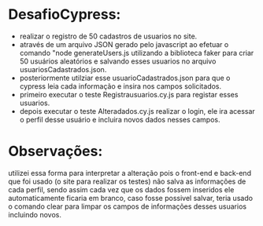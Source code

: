 # DesafioCypress:
- realizar o registro de 50 cadastros de usuarios no site.
- através de um arquivo JSON gerado pelo javascript ao efetuar o comando "node generateUsers.js utilizando a biblioteca faker para criar 50 usuários aleatórios e salvando esses usuarios
no arquivo usuariosCadastrados.json.
- posteriormente utilziar esse usuarioCadastrados.json para que o cypress leia cada informação e insira nos campos solicitados.
- primeiro executar o teste Registrausuarios.cy.js para registar esses usuarios.
- depois executar o teste Alteradados.cy.js realizar o login, ele ira acessar o perfil desse usuário e incluira novos dados nesses campos.

# Observações:
utilizei essa forma para interpretar a alteração pois o front-end e back-end que foi usado (o site para realizar os testes) não salva as informações de cada perfil, sendo assim
cada vez que os dados fossem inseridos ele automaticamente ficaria em branco, caso fosse possivel salvar, teria usado o comando clear para limpar os campos de informações desses usuarios incluindo novos.
